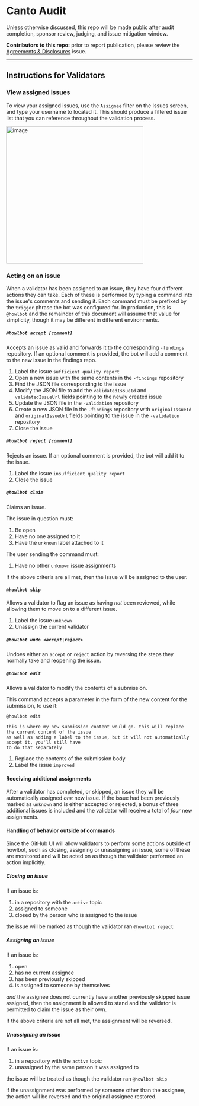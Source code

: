 # Canto Audit

Unless otherwise discussed, this repo will be made public after audit completion, sponsor review, judging, and issue mitigation window.

**Contributors to this repo:** prior to report publication, please review the [Agreements & Disclosures](https://github.com/code-423n4/2024-05-canto-validation/issues/1) issue.

---

## Instructions for Validators

### View assigned issues

To view your assigned issues, use the `Assignee` filter on the Issues screen, and type your username to located it. This should produce a filtered issue list that you can reference throughout the validation process.

<img width="370" alt="image" src="https://github.com/code-423n4/2024-05-loop-validation/assets/84729667/6c1ef81c-2ceb-4505-8f61-3b14473d24ec">

### Acting on an issue

When a validator has been assigned to an issue, they have four different actions they can take.
Each of these is performed by typing a command into the issue's comments and sending it. Each
command must be prefixed by the `trigger` phrase the bot was configured for. In production, this
is `@howlbot` and the remainder of this document will assume that value for simplicity, though it
may be different in different environments.

##### `@howlbot accept [comment]`

Accepts an issue as valid and forwards it to the corresponding `-findings` repository. If an
optional comment is provided, the bot will add a comment to the new issue in the findings repo.

1. Label the issue `sufficient quality report`
2. Open a new issue with the same contents in the `-findings` repository
3. Find the JSON file corresponding to the issue
4. Modify the JSON file to add the `validatedIssueId` and `validatedIssueUrl` fields pointing to the newly created issue
5. Update the JSON file in the `-validation` repository
6. Create a new JSON file in the `-findings` repository with `originalIssueId` and `originalIssueUrl` fields pointing to the issue in the `-validation` repository
7. Close the issue

##### `@howlbot reject [comment]`

Rejects an issue. If an optional comment is provided, the bot will add it to the issue.

1. Label the issue `insufficient quality report`
2. Close the issue

##### `@howlbot claim`

Claims an issue.

The issue in question must:

1. Be open
2. Have no one assigned to it
3. Have the `unknown` label attached to it

The user sending the command must:

1. Have no other `unknown` issue assignments

If the above criteria are all met, then the issue will be assigned to the user.

#### `@howlbot skip`

Allows a validator to flag an issue as having *not* been reviewed, while allowing them to move on to a different issue.

1. Label the issue `unknown`
2. Unassign the current validator

##### `@howlbot undo <accept|reject>`

Undoes either an `accept` or `reject` action by reversing the steps they normally take and reopening the issue.

##### `@howlbot edit`

Allows a validator to modify the contents of a submission.

This command accepts a parameter in the form of the new content for the submission, to use it:

```
@howlbot edit

this is where my new submission content would go. this will replace the current content of the issue
as well as adding a label to the issue, but it will not automatically accept it, you'll still have
to do that separately
```

1. Replace the contents of the submission body
2. Label the issue `improved`

#### Receiving additional assignments

After a validator has completed, or skipped, an issue they will be automatically assigned *one* new
issue. If the issue had been previously marked as `unknown` and is either accepted or rejected, a
bonus of three additional issues is included and the validator will receive a total of *four* new
assignments.

#### Handling of behavior outside of commands

Since the GitHub UI will allow validators to perform some actions outside of howlbot, such as
closing, assigning or unassigning an issue, some of these are monitored and will be acted on as
though the validator performed an action implicitly.

##### Closing an issue

If an issue is:

1. in a repository with the `active` topic
2. assigned to someone
3. closed by the person who is assigned to the issue

the issue will be marked as though the validator ran `@howlbot reject`

##### Assigning an issue

If an issue is:

1. open
2. has no current assignee
3. has been previously skipped
4. is assigned to someone by themselves

*and* the assignee does not currently have another previously skipped issue assigned, then the
assignment is allowed to stand and the validator is permitted to claim the issue as their own.

If the above criteria are not all met, the assignment will be reversed.

##### Unassigning an issue

If an issue is:

1. in a repository with the `active` topic
2. unassigned by the same person it was assigned to

the issue will be treated as though the validator ran `@howlbot skip`

if the unassignment was performed by someone other than the assignee, the action will be reversed
and the original assignee restored.